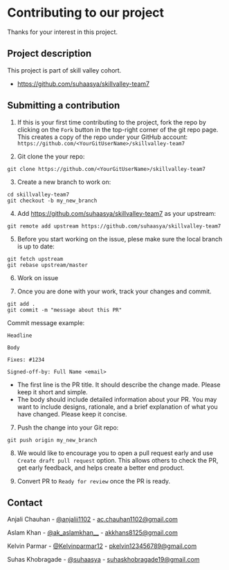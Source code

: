 # Contributing to our project

Thanks for your interest in this project.

## Project description

This project is part of skill valley cohort.

- https://github.com/suhaasya/skillvalley-team7

## Submitting a contribution

1. If this is your first time contributing to the project, fork the repo by clicking on the `Fork` button in the top-right corner of the git repo page.
   This creates a copy of the repo under your GitHub account: `https://github.com/<YourGitUserName>/skillvalley-team7`

2. Git clone the your repo:

```
git clone https://github.com/<YourGitUserName>/skillvalley-team7
```

3. Create a new branch to work on:

```
cd skillvalley-team7
git checkout -b my_new_branch
```

4. Add https://github.com/suhaasya/skillvalley-team7 as your upstream:

```
git remote add upstream https://github.com/suhaasya/skillvalley-team7
```

5. Before you start working on the issue, plese make sure the local branch is up to date:

```
git fetch upstream
git rebase upstream/master
```

6. Work on issue

7. Once you are done with your work, track your changes and commit.

```
git add .
git commit -m "message about this PR"
```

Commit message example:

```
Headline

Body

Fixes: #1234

Signed-off-by: Full Name <email>
```

- The first line is the PR title. It should describe the change made. Please keep it short and simple.
- The body should include detailed information about your PR. You may want to include designs, rationale, and a brief explanation of what you have changed. Please keep it concise.

7. Push the change into your Git repo:

```
git push origin my_new_branch
```

8. We would like to encourage you to open a pull request early and use `Create draft pull request` option. This allows others to check the PR, get early feedback, and helps create a better end product.

9. Convert PR to `Ready for review` once the PR is ready.

## Contact

Anjali Chauhan - [@anjalii1102](https://twitter.com/anjalii1102) - ac.chauhan1102@gmail.com <br />

Aslam Khan - [@ak_aslamkhan\_\_](https://twitter.com/ak_aslamkhan__) - akkhans8125@gmail.com <br />

Kelvin Parmar - [@Kelvinparmar12](https://twitter.com/Kelvinparmar12) - pkelvin123456789@gmail.com <br />

Suhas Khobragade - [@suhaasya](https://twitter.com/suhaasya) - suhaskhobragade19@gmail.com <br />
